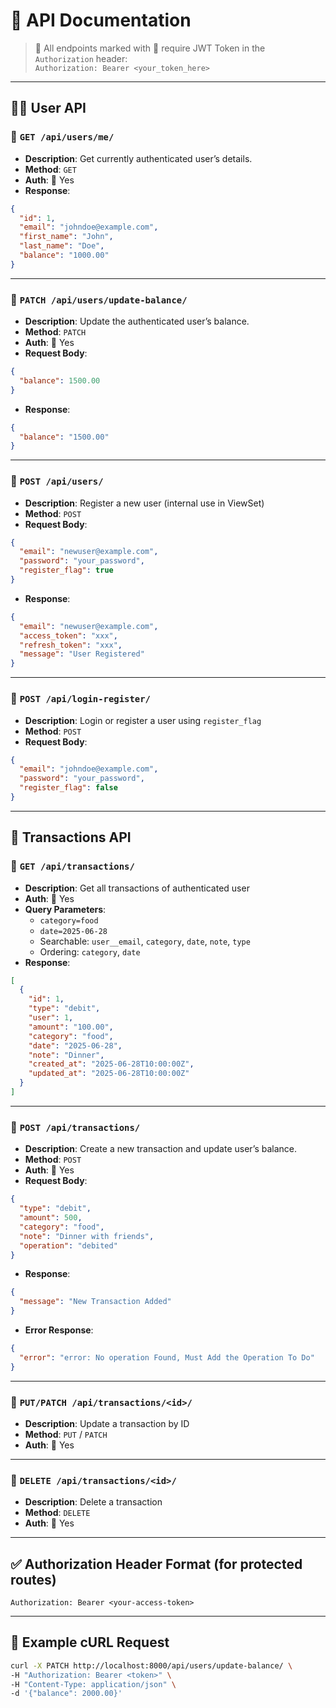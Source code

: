 
# 📘 API Documentation

> 🔐 All endpoints marked with 🔐 require JWT Token in the `Authorization` header:  
`Authorization: Bearer <your_token_here>`

---

## 🧑‍💼 User API

### 🔹 `GET /api/users/me/`

- **Description**: Get currently authenticated user’s details.
- **Method**: `GET`
- **Auth**: 🔐 Yes
- **Response**:
```json
{
  "id": 1,
  "email": "johndoe@example.com",
  "first_name": "John",
  "last_name": "Doe",
  "balance": "1000.00"
}
```

---

### 🔹 `PATCH /api/users/update-balance/`

- **Description**: Update the authenticated user’s balance.
- **Method**: `PATCH`
- **Auth**: 🔐 Yes
- **Request Body**:
```json
{
  "balance": 1500.00
}
```
- **Response**:
```json
{
  "balance": "1500.00"
}
```

---

### 🔹 `POST /api/users/`

- **Description**: Register a new user (internal use in ViewSet)
- **Method**: `POST`
- **Request Body**:
```json
{
  "email": "newuser@example.com",
  "password": "your_password",
  "register_flag": true
}
```
- **Response**:
```json
{
  "email": "newuser@example.com",
  "access_token": "xxx",
  "refresh_token": "xxx",
  "message": "User Registered"
}
```

---

### 🔹 `POST /api/login-register/`

- **Description**: Login or register a user using `register_flag`
- **Method**: `POST`
- **Request Body**:
```json
{
  "email": "johndoe@example.com",
  "password": "your_password",
  "register_flag": false
}
```

---

## 💸 Transactions API

### 🔹 `GET /api/transactions/`

- **Description**: Get all transactions of authenticated user
- **Auth**: 🔐 Yes
- **Query Parameters**:
  - `category=food`
  - `date=2025-06-28`
  - Searchable: `user__email`, `category`, `date`, `note`, `type`
  - Ordering: `category`, `date`
- **Response**:
```json
[
  {
    "id": 1,
    "type": "debit",
    "user": 1,
    "amount": "100.00",
    "category": "food",
    "date": "2025-06-28",
    "note": "Dinner",
    "created_at": "2025-06-28T10:00:00Z",
    "updated_at": "2025-06-28T10:00:00Z"
  }
]
```

---

### 🔹 `POST /api/transactions/`

- **Description**: Create a new transaction and update user’s balance.
- **Method**: `POST`
- **Auth**: 🔐 Yes
- **Request Body**:
```json
{
  "type": "debit",
  "amount": 500,
  "category": "food",
  "note": "Dinner with friends",
  "operation": "debited"
}
```
- **Response**:
```json
{
  "message": "New Transaction Added"
}
```
- **Error Response**:
```json
{
  "error": "error: No operation Found, Must Add the Operation To Do"
}
```

---

### 🔹 `PUT/PATCH /api/transactions/<id>/`

- **Description**: Update a transaction by ID
- **Method**: `PUT` / `PATCH`
- **Auth**: 🔐 Yes

---

### 🔹 `DELETE /api/transactions/<id>/`

- **Description**: Delete a transaction
- **Method**: `DELETE`
- **Auth**: 🔐 Yes

---

## ✅ Authorization Header Format (for protected routes)

```
Authorization: Bearer <your-access-token>
```

---

## 📍 Example cURL Request

```bash
curl -X PATCH http://localhost:8000/api/users/update-balance/ \
-H "Authorization: Bearer <token>" \
-H "Content-Type: application/json" \
-d '{"balance": 2000.00}'
```
